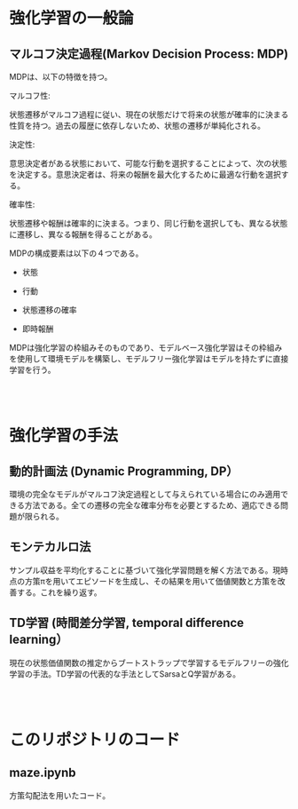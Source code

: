 # 強化学習の一般論

## マルコフ決定過程(Markov Decision Process: MDP)

MDPは、以下の特徴を持つ。

マルコフ性: 

状態遷移がマルコフ過程に従い、現在の状態だけで将来の状態が確率的に決まる性質を持つ。過去の履歴に依存しないため、状態の遷移が単純化される。

決定性: 

意思決定者がある状態において、可能な行動を選択することによって、次の状態を決定する。意思決定者は、将来の報酬を最大化するために最適な行動を選択する。

確率性: 

状態遷移や報酬は確率的に決まる。つまり、同じ行動を選択しても、異なる状態に遷移し、異なる報酬を得ることがある。

MDPの構成要素は以下の４つである。

- 状態

- 行動

- 状態遷移の確率

- 即時報酬

MDPは強化学習の枠組みそのものであり、モデルベース強化学習はその枠組みを使用して環境モデルを構築し、モデルフリー強化学習はモデルを持たずに直接学習を行う。

<br/>
<br/>

# 強化学習の手法

## 動的計画法 (Dynamic Programming, DP）


環境の完全なモデルがマルコフ決定過程として与えられている場合にのみ適用できる方法である。全ての遷移の完全な確率分布を必要とするため、適応できる問題が限られる。


## モンテカルロ法

サンプル収益を平均化することに基づいて強化学習問題を解く方法である。現時点の方策πを用いてエピソードを生成し、その結果を用いて価値関数と方策を改善する。これを繰り返す。

## TD学習  (時間差分学習, temporal difference learning）

現在の状態価値関数の推定からブートストラップで学習するモデルフリーの強化学習の手法。TD学習の代表的な手法としてSarsaとQ学習がある。

<br/>
<br/>


# このリポジトリのコード

## maze.ipynb
方策勾配法を用いたコード。
